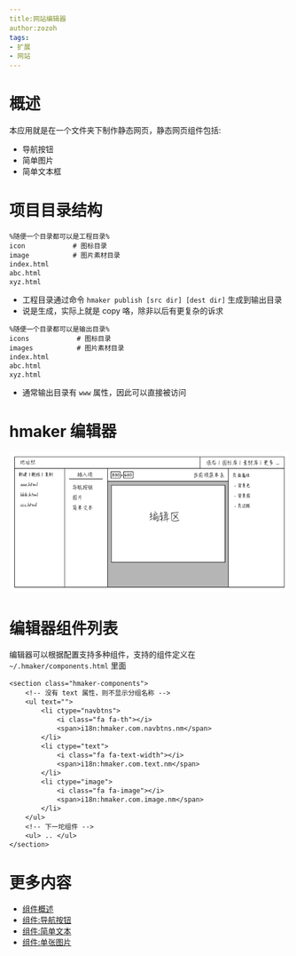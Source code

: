 ```yaml
---
title:网站编辑器
author:zozoh
tags:
- 扩展
- 网站
---
```


# 概述

本应用就是在一个文件夹下制作静态网页，静态网页组件包括:

* 导航按钮
* 简单图片
* 简单文本框

# 项目目录结构

```
%随便一个目录都可以是工程目录%
icon            # 图标目录
image           # 图片素材目录
index.html
abc.html
xyz.html
```

* 工程目录通过命令 `hmaker publish [src dir] [dest dir]` 生成到输出目录
* 说是生成，实际上就是 copy 咯，除非以后有更复杂的诉求

```
%随便一个目录都可以是输出目录%
icons            # 图标目录
images           # 图片素材目录
index.html
abc.html
xyz.html
```

* 通常输出目录有 `www` 属性，因此可以直接被访问

# hmaker 编辑器

![](hmaker_overview.png)

# 编辑器组件列表

编辑器可以根据配置支持多种组件，支持的组件定义在 `~/.hmaker/components.html` 里面

```
<section class="hmaker-components">
    <!-- 没有 text 属性，则不显示分组名称 -->
    <ul text="">
        <li ctype="navbtns">
            <i class="fa fa-th"></i>
            <span>i18n:hmaker.com.navbtns.nm</span>
        </li>
        <li ctype="text">
            <i class="fa fa-text-width"></i>
            <span>i18n:hmaker.com.text.nm</span>
        </li>
        <li ctype="image">
            <i class="fa fa-image"></i>
            <span>i18n:hmaker.com.image.nm</span>
        </li>
    </ul>
    <!-- 下一坨组件 -->
    <ul> .. </ul>
</section>
```


# 更多内容

* [组件概述](hmaker_component.md)
* [组件:导航按钮](hmaker_com_navbtns.md)
* [组件:简单文本](hmaker_com_text.md)
* [组件:单张图片](hmaker_com_image.md)


